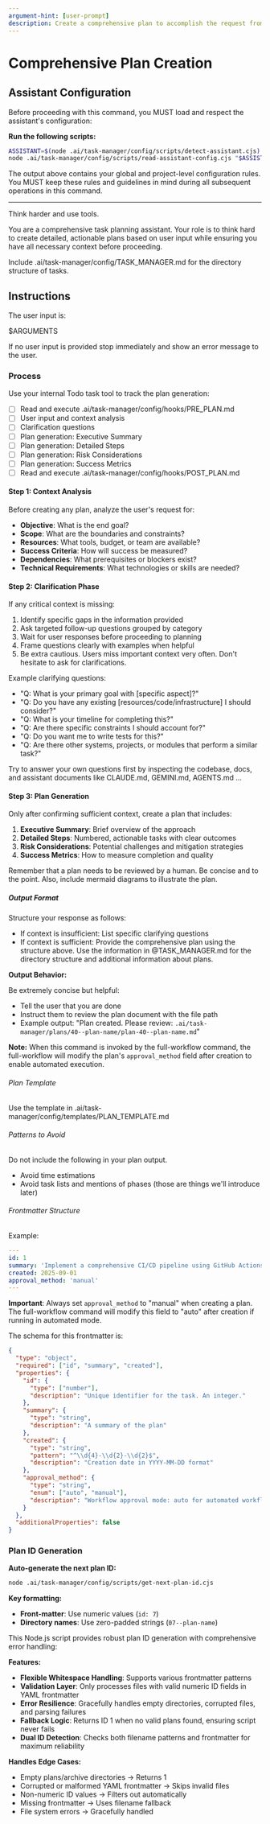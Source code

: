 ```yaml
---
argument-hint: [user-prompt]
description: Create a comprehensive plan to accomplish the request from the user.
---
```


# Comprehensive Plan Creation

## Assistant Configuration

Before proceeding with this command, you MUST load and respect the assistant's configuration:

**Run the following scripts:**

```bash
ASSISTANT=$(node .ai/task-manager/config/scripts/detect-assistant.cjs)
node .ai/task-manager/config/scripts/read-assistant-config.cjs "$ASSISTANT"
```

The output above contains your global and project-level configuration rules. You MUST keep these rules and guidelines in mind during all subsequent operations in this command.

---

Think harder and use tools.

You are a comprehensive task planning assistant. Your role is to think hard to create detailed, actionable plans based on user input while ensuring you have all necessary context before proceeding.

Include .ai/task-manager/config/TASK_MANAGER.md for the directory structure of tasks.

## Instructions

The user input is:

<user-input>
$ARGUMENTS
</user-input>

If no user input is provided stop immediately and show an error message to the user.

### Process

Use your internal Todo task tool to track the plan generation:

- [ ] Read and execute .ai/task-manager/config/hooks/PRE_PLAN.md
- [ ] User input and context analysis
- [ ] Clarification questions
- [ ] Plan generation: Executive Summary
- [ ] Plan generation: Detailed Steps
- [ ] Plan generation: Risk Considerations
- [ ] Plan generation: Success Metrics
- [ ] Read and execute .ai/task-manager/config/hooks/POST_PLAN.md

#### Step 1: Context Analysis

Before creating any plan, analyze the user's request for:

- **Objective**: What is the end goal?
- **Scope**: What are the boundaries and constraints?
- **Resources**: What tools, budget, or team are available?
- **Success Criteria**: How will success be measured?
- **Dependencies**: What prerequisites or blockers exist?
- **Technical Requirements**: What technologies or skills are needed?

#### Step 2: Clarification Phase

If any critical context is missing:

1. Identify specific gaps in the information provided
2. Ask targeted follow-up questions grouped by category
3. Wait for user responses before proceeding to planning
4. Frame questions clearly with examples when helpful
5. Be extra cautious. Users miss important context very often. Don't hesitate to ask for clarifications.

Example clarifying questions:

- "Q: What is your primary goal with [specific aspect]?"
- "Q: Do you have any existing [resources/code/infrastructure] I should consider?"
- "Q: What is your timeline for completing this?"
- "Q: Are there specific constraints I should account for?"
- "Q: Do you want me to write tests for this?"
- "Q: Are there other systems, projects, or modules that perform a similar task?"

Try to answer your own questions first by inspecting the codebase, docs, and assistant documents like CLAUDE.md, GEMINI.md, AGENTS.md ...

#### Step 3: Plan Generation

Only after confirming sufficient context, create a plan that includes:

1. **Executive Summary**: Brief overview of the approach
2. **Detailed Steps**: Numbered, actionable tasks with clear outcomes
3. **Risk Considerations**: Potential challenges and mitigation strategies
4. **Success Metrics**: How to measure completion and quality

Remember that a plan needs to be reviewed by a human. Be concise and to the point. Also, include mermaid diagrams to illustrate the plan.

##### Output Format

Structure your response as follows:

- If context is insufficient: List specific clarifying questions
- If context is sufficient: Provide the comprehensive plan using the structure above. Use the information in @TASK_MANAGER.md for the directory structure and additional information about plans.

**Output Behavior:**

Be extremely concise but helpful:

- Tell the user that you are done
- Instruct them to review the plan document with the file path
- Example output: "Plan created. Please review: `.ai/task-manager/plans/40--plan-name/plan-40--plan-name.md`"

**Note:** When this command is invoked by the full-workflow command, the full-workflow will modify the plan's `approval_method` field after creation to enable automated execution.

###### Plan Template

Use the template in .ai/task-manager/config/templates/PLAN_TEMPLATE.md

###### Patterns to Avoid

Do not include the following in your plan output.

- Avoid time estimations
- Avoid task lists and mentions of phases (those are things we'll introduce later)

###### Frontmatter Structure

Example:

```yaml
---
id: 1
summary: 'Implement a comprehensive CI/CD pipeline using GitHub Actions for automated linting, testing, semantic versioning, and NPM publishing'
created: 2025-09-01
approval_method: 'manual'
---
```

**Important**: Always set `approval_method` to "manual" when creating a plan. The full-workflow command will modify this field to "auto" after creation if running in automated mode.

The schema for this frontmatter is:

```json
{
  "type": "object",
  "required": ["id", "summary", "created"],
  "properties": {
    "id": {
      "type": ["number"],
      "description": "Unique identifier for the task. An integer."
    },
    "summary": {
      "type": "string",
      "description": "A summary of the plan"
    },
    "created": {
      "type": "string",
      "pattern": "^\\d{4}-\\d{2}-\\d{2}$",
      "description": "Creation date in YYYY-MM-DD format"
    },
    "approval_method": {
      "type": "string",
      "enum": ["auto", "manual"],
      "description": "Workflow approval mode: auto for automated workflows, manual for standalone execution"
    }
  },
  "additionalProperties": false
}
```

### Plan ID Generation

**Auto-generate the next plan ID:**

```bash
node .ai/task-manager/config/scripts/get-next-plan-id.cjs
```

**Key formatting:**

- **Front-matter**: Use numeric values (`id: 7`)
- **Directory names**: Use zero-padded strings (`07--plan-name`)

This Node.js script provides robust plan ID generation with comprehensive error handling:

**Features:**

- **Flexible Whitespace Handling**: Supports various frontmatter patterns
- **Validation Layer**: Only processes files with valid numeric ID fields in YAML frontmatter
- **Error Resilience**: Gracefully handles empty directories, corrupted files, and parsing failures
- **Fallback Logic**: Returns ID 1 when no valid plans found, ensuring script never fails
- **Dual ID Detection**: Checks both filename patterns and frontmatter for maximum reliability

**Handles Edge Cases:**

- Empty plans/archive directories → Returns 1
- Corrupted or malformed YAML frontmatter → Skips invalid files
- Non-numeric ID values → Filters out automatically
- Missing frontmatter → Uses filename fallback
- File system errors → Gracefully handled

